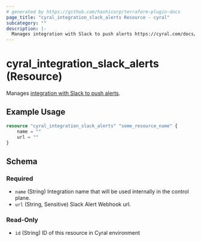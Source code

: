 ```yaml
---
# generated by https://github.com/hashicorp/terraform-plugin-docs
page_title: "cyral_integration_slack_alerts Resource - cyral"
subcategory: ""
description: |-
  Manages integration with Slack to push alerts https://cyral.com/docs/integrations/messaging/slack.
---
```


# cyral_integration_slack_alerts (Resource)

Manages [integration with Slack to push alerts](https://cyral.com/docs/integrations/messaging/slack).

## Example Usage

```terraform
resource "cyral_integration_slack_alerts" "some_resource_name" {
    name = ""
    url = ""
}
```

<!-- schema generated by tfplugindocs -->

## Schema

### Required

- `name` (String) Integration name that will be used internally in the control plane.
- `url` (String, Sensitive) Slack Alert Webhook url.

### Read-Only

- `id` (String) ID of this resource in Cyral environment
